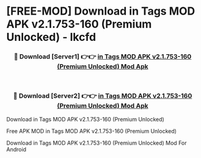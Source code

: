 # [FREE-MOD] Download in Tags MOD APK v2.1.753-160 (Premium Unlocked) - lkcfd


<div align="center">
<h3>🔴 Download [Server1] 👉👉 <a href="https://apk-comot.site?title=in_Tags_MOD_APK_v2.1.753-160_(Premium_Unlocked)">in Tags MOD APK v2.1.753-160 (Premium Unlocked) Mod Apk</a></h3><br>

<h3>🔴 Download [Server2] 👉👉 <a href="https://apk-comot.site?title=in_Tags_MOD_APK_v2.1.753-160_(Premium_Unlocked)">in Tags MOD APK v2.1.753-160 (Premium Unlocked) Mod Apk</a></h3>
</div>



Download in Tags MOD APK v2.1.753-160 (Premium Unlocked) 

Free APK MOD in Tags MOD APK v2.1.753-160 (Premium Unlocked) 

Download in Tags MOD APK v2.1.753-160 (Premium Unlocked) Mod For Android
